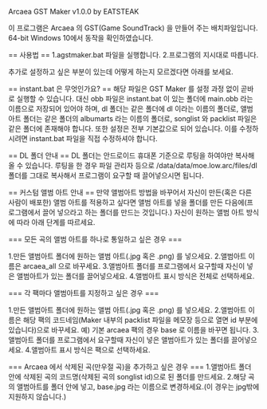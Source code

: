 Arcaea GST Maker v1.0.0 by EATSTEAK

이 프로그램은 Arcaea 의 GST(Game SoundTrack) 을 만들어 주는 배치파일입니다.
64-bit Windows 10에서 동작을 확인하였습니다.

== 사용법 ==
1.agstmaker.bat 파일을 실행합니다.
2.프로그램의 지시대로 따릅니다.

추가로 설정하고 싶은 부분이 있는데 어떻게 하는지 모르겠다면 아래를 보세요.


== instant.bat 은 무엇인가요? ==
해당 파일은 GST Maker 를 설정 과정 없이 곧바로 실행할 수 있습니다.
대신 obb 파일은 instant.bat 이 있는 폴더에 main.obb 라는 이름으로 저장되어 있어야 하며,
dl 폴더는 같은 폴더에 dl 이라는 이름의 폴더로,
앨범아트 폴더는 같은 폴더의 albumarts 라는 이름의 폴더로,
songlist 와 packlist 파일은 같은 폴더에 존재해야 합니다.
또한 설정은 전부 기본값으로 되어 있습니다.
이를 수정하시려면 instant.bat 파일을 직접 수정하셔야 합니다.

== DL 폴더 안내 ==
DL 폴더는 안드로이드 휴대폰 기준으로 루팅을 하여야만 복사해올 수 있습니다.
루팅을 한 경우 파일 관리자 등으로 /data/data/moe.low.arc/files/dl 폴더를 그대로 복사해서 프로그램이 요구할 때 끌어넣으시면 됩니다.

== 커스텀 앨범 아트 안내 ==
만약 앨범아트 방법을 바꾸어서 자신이 만든(혹은 다른 사람이 배포한) 앨범 아트를 적용하고 싶다면
앨범 아트를 넣을 폴더를 만든 다음에(프로그램에서 끌어 넣으라고 하는 폴더를 만드는 것입니다.)
자신이 원하는 앨범 아트 방식에 따라 아래 단계를 따르세요.

=== 모든 곡의 앨범 아트를 하나로 통일하고 싶은 경우 ===

1.만든 앨범아트 폴더에 원하는 앨범 아트(.jpg 혹은 .png) 를 넣으세요.
2.앨범아트 이름은 arcaea_all 으로 바꾸세요.
3.앨범아트 폴더를 프로그램에서 요구할때 자신이 넣은 앨범아트가 있는 폴더를 끌어넣으세요.
4.앨범아트 표시 방식은 전체로 선택하세요.

=== 각 팩마다 앨범아트를 지정하고 싶은 경우 ===

1.만든 앨범아트 폴더에 원하는 앨범 아트(.jpg 혹은 .png) 를 넣으세요.
2.앨범아트 이름은 해당 팩의 코드네임(Maker 내부의 packlist 파일을 메모장 등으로 열면 id 부분에 있습니다)으로 바꾸세요.
예) 기본 arcaea 팩의 경우 base 로 이름을 바꾸면 됩니다.
3.앨범아트 폴더를 프로그램에서 요구할때 자신이 넣은 앨범아트가 있는 폴더를 끌어넣으세요.
4.앨범아트 표시 방식은 팩으로 선택하세요.

=== Arcaea 에서 삭제된 곡(만우절 곡)을 추가하고 싶은 경우 ===
1.앨범아트 폴더 안에 삭제된 곡의 코드명(삭제된 곡의 songlist id)으로 된 폴더를 만드세요.
2.해당 곡의 앨범아트를 폴더 안에 넣고, base.jpg 라는 이름으로 변경하세요.(이 경우는 jpg밖에 지원하지 않습니다.)